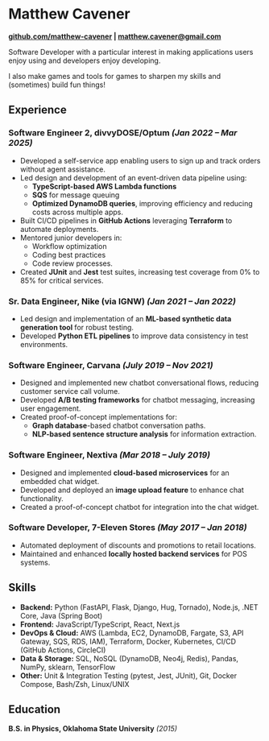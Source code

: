 # Matthew Cavener

**[github.com/matthew-cavener](https://github.com/matthew-cavener) | <matthew.cavener@gmail.com>**

Software Developer with a particular interest in making applications users enjoy using and developers enjoy developing.

I also make games and tools for games to sharpen my skills and (sometimes) build fun things!

## Experience

### Software Engineer 2, divvyDOSE/Optum *(Jan 2022 – Mar 2025)*

- Developed a self-service app enabling users to sign up and track orders without agent assistance.
- Led design and development of an event-driven data pipeline using:
  - **TypeScript-based AWS Lambda functions**
  - **SQS** for message queuing
  - **Optimized DynamoDB queries**, improving efficiency and reducing costs across multiple apps.
- Built CI/CD pipelines in **GitHub Actions** leveraging **Terraform** to automate deployments.
- Mentored junior developers in:
  - Workflow optimization
  - Coding best practices
  - Code review processes.
- Created **JUnit** and **Jest** test suites, increasing test coverage from 0% to 85% for critical services.

### Sr. Data Engineer, Nike (via IGNW) *(Jan 2021 – Jan 2022)*

- Led design and implementation of an **ML-based synthetic data generation tool** for robust testing.
- Developed **Python ETL pipelines** to improve data consistency in test environments.

### Software Engineer, Carvana *(July 2019 – Nov 2021)*

- Designed and implemented new chatbot conversational flows, reducing customer service call volume.
- Developed **A/B testing frameworks** for chatbot messaging, increasing user engagement.
- Created proof-of-concept implementations for:
  - **Graph database**-based chatbot conversation paths.
  - **NLP-based sentence structure analysis** for information extraction.

### Software Engineer, Nextiva *(Mar 2018 – July 2019)*

- Designed and implemented **cloud-based microservices** for an embedded chat widget.
- Developed and deployed an **image upload feature** to enhance chat functionality.
- Created a proof-of-concept chatbot for integration into the chat widget.

### Software Developer, 7-Eleven Stores *(May 2017 – Jan 2018)*

- Automated deployment of discounts and promotions to retail locations.
- Maintained and enhanced **locally hosted backend services** for POS systems.

## Skills

- **Backend:** Python (FastAPI, Flask, Django, Hug, Tornado), Node.js, .NET Core, Java (Spring Boot)
- **Frontend:** JavaScript/TypeScript, React, Next.js
- **DevOps & Cloud:** AWS (Lambda, EC2, DynamoDB, Fargate, S3, API Gateway, SQS, RDS, IAM), Terraform, Docker, Kubernetes, CI/CD (GitHub Actions, CircleCI)
- **Data & Storage:** SQL, NoSQL (DynamoDB, Neo4j, Redis), Pandas, NumPy, sklearn, TensorFlow
- **Other:** Unit & Integration Testing (pytest, Jest, JUnit), Git, Docker Compose, Bash/Zsh, Linux/UNIX

## Education

**B.S. in Physics, Oklahoma State University** *(2015)*